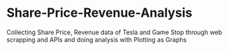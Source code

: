# Share-Price-Revenue-Analysis
Collecting Share Price, Revenue data of Tesla and Game Stop through web scrapping and APIs and doing analysis with Plotting as Graphs
